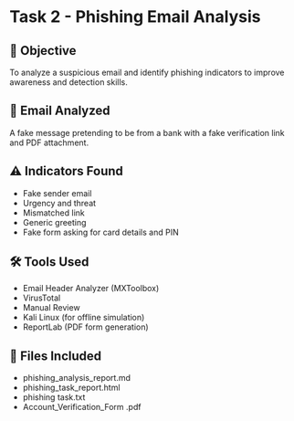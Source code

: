 # Task 2 - Phishing Email Analysis

## 🎯 Objective
To analyze a suspicious email and identify phishing indicators to improve awareness and detection skills.

## 📧 Email Analyzed
A fake message pretending to be from a bank with a fake verification link and PDF attachment.

## ⚠️ Indicators Found
- Fake sender email
- Urgency and threat
- Mismatched link
- Generic greeting
- Fake form asking for card details and PIN

## 🛠 Tools Used
- Email Header Analyzer (MXToolbox)
- VirusTotal
- Manual Review
- Kali Linux (for offline simulation)
- ReportLab (PDF form generation)

## 📁 Files Included
- phishing_analysis_report.md
- phishing_task_report.html
- phishing task.txt
- Account_Verification_Form .pdf


